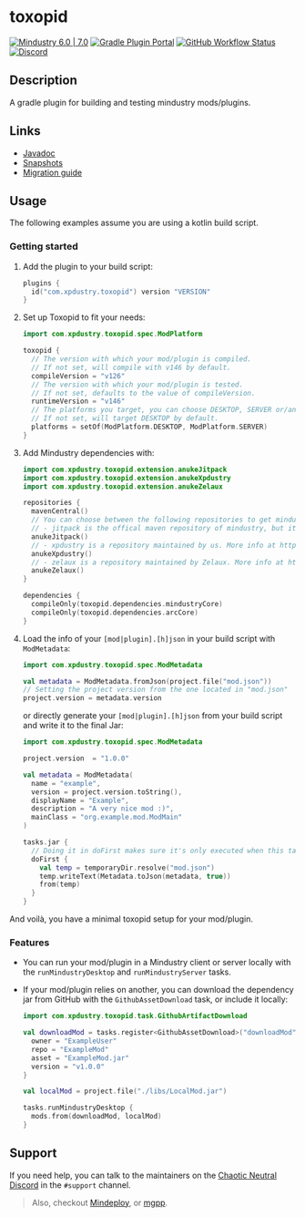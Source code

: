 # toxopid

[![Mindustry 6.0 | 7.0](https://img.shields.io/badge/Mindustry-6.0%20%7C%207.0-00b0b3)](https://github.com/Anuken/Mindustry/releases)
[![Gradle Plugin Portal](https://img.shields.io/gradle-plugin-portal/v/com.xpdustry.toxopid?color=00b0b3&logoColor=00b0b3&label=Gradle)](https://plugins.gradle.org/plugin/com.xpdustry.toxopid)
[![GitHub Workflow Status](https://img.shields.io/github/actions/workflow/status/Xpdustry/Toxopid/build.yml?color=00b0b3&label=Build)](https://github.com/xpdustry/toxopid/actions/workflows/build.yml)
[![Discord](https://img.shields.io/discord/519293558599974912?color=00b0b3&label=Discord)](https://discord.xpdustry.com)

## Description

A gradle plugin for building and testing mindustry mods/plugins.

## Links

- [Javadoc](https://maven.xpdustry.com/javadoc/releases/com/xpdustry/toxopid/latest/)
- [Snapshots](https://maven.xpdustry.com/#/snapshots/com/xpdustry/toxopid/)
- [Migration guide](MIGRATING.md)

## Usage

The following examples assume you are using a kotlin build script.

### Getting started

1. Add the plugin to your build script:

   ```gradle.kts
   plugins {
     id("com.xpdustry.toxopid") version "VERSION"
   }
   ```

2. Set up Toxopid to fit your needs:

   ```gradle.kts
   import com.xpdustry.toxopid.spec.ModPlatform

   toxopid {
     // The version with which your mod/plugin is compiled.
     // If not set, will compile with v146 by default.
     compileVersion = "v126"
     // The version with which your mod/plugin is tested.
     // If not set, defaults to the value of compileVersion.
     runtimeVersion = "v146"
     // The platforms you target, you can choose DESKTOP, SERVER or/and ANDROID.
     // If not set, will target DESKTOP by default.
     platforms = setOf(ModPlatform.DESKTOP, ModPlatform.SERVER)
   }
   ```

3. Add Mindustry dependencies with:

   ```gradle.kts
   import com.xpdustry.toxopid.extension.anukeJitpack
   import com.xpdustry.toxopid.extension.anukeXpdustry
   import com.xpdustry.toxopid.extension.anukeZelaux

   repositories {
     mavenCentral()
     // You can choose between the following repositories to get mindustry artifacts:
     // - jitpack is the offical maven repository of mindustry, but it breaks a lot 😡
     anukeJitpack()
     // - xpdustry is a repository maintained by us. More info at https://github.com/xpdustry/mindustry-publish
     anukeXpdustry()
     // - zelaux is a repository maintained by Zelaux. More info at https://github.com/Zelaux/MindustryRepo
     anukeZelaux()
   }

   dependencies {
     compileOnly(toxopid.dependencies.mindustryCore)
     compileOnly(toxopid.dependencies.arcCore)
   }
   ```

4. Load the info of your `[mod|plugin].[h]json` in your build script with `ModMetadata`:

   ```gradle.kts
   import com.xpdustry.toxopid.spec.ModMetadata

   val metadata = ModMetadata.fromJson(project.file("mod.json"))
   // Setting the project version from the one located in "mod.json"
   project.version = metadata.version
   ```

   or directly generate your `[mod|plugin].[h]json` from your build script and write it to the final Jar:

   ```gradle.kts
   import com.xpdustry.toxopid.spec.ModMetadata

   project.version  = "1.0.0"
   
   val metadata = ModMetadata(
     name = "example",
     version = project.version.toString(),
     displayName = "Example",
     description = "A very nice mod :)",
     mainClass = "org.example.mod.ModMain"
   )
   
   tasks.jar {
     // Doing it in doFirst makes sure it's only executed when this task runs
     doFirst {
       val temp = temporaryDir.resolve("mod.json")
       temp.writeText(Metadata.toJson(metadata, true))
       from(temp)
     }
   }
   ```
   
And voilà, you have a minimal toxopid setup for your mod/plugin.

### Features

- You can run your mod/plugin in a Mindustry client or server locally with the `runMindustryDesktop` and
  `runMindustryServer` tasks.

- If your mod/plugin relies on another, you can download the dependency jar from GitHub with
  the `GithubAssetDownload` task, or include it locally:

  ```gradle.kts
  import com.xpdustry.toxopid.task.GithubArtifactDownload

  val downloadMod = tasks.register<GithubAssetDownload>("downloadMod") {
    owner = "ExampleUser"
    repo = "ExampleMod"
    asset = "ExampleMod.jar"
    version = "v1.0.0"
  }
  
  val localMod = project.file("./libs/LocalMod.jar")
  
  tasks.runMindustryDesktop {
    mods.from(downloadMod, localMod)
  }
  ```

## Support

If you need help, you can talk to the maintainers on the
[Chaotic Neutral Discord](https://discord.xpdustry.com) in the `#support` channel.

> Also, checkout [Mindeploy](https://github.com/NiChrosia/Mindeploy), or [mgpp](https://github.com/PlumyGame/mgpp).
